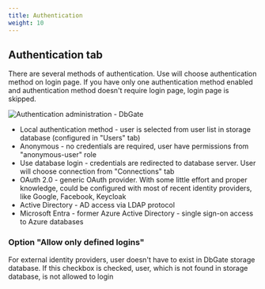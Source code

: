 ```yaml
---
title: Authentication
weight: 10
---
```


## Authentication tab
There are several methods of authentication. Use will choose authentication method on login page. If you have only one authentication method enabled and authentication method doesn't require login page, login page is skipped.

![Authentication administration - DbGate](https://media.dbgate.io/img/authentication-administration-light.png)

- Local authentication method - user is selected from user list in storage database (configured in "Users" tab)
- Anonymous - no credentials are required, user have permissions from "anonymous-user" role
- Use database login - credentials are redirected to database server. User will choose connection from "Connections" tab
- OAuth 2.0 - generic OAuth provider. With some little effort and proper knowledge, could be configured with most of recent identity providers, like Google, Facebook, Keycloak
- Active Directory - AD access via LDAP protocol
- Microsoft Entra - former Azure Active Directory - single sign-on access to Azure databases

### Option "Allow only defined logins"
For external identity providers, user doesn't have to exist in DbGate storage database. If this checkbox is checked, user, which is not found in storage database, is not allowed to login
